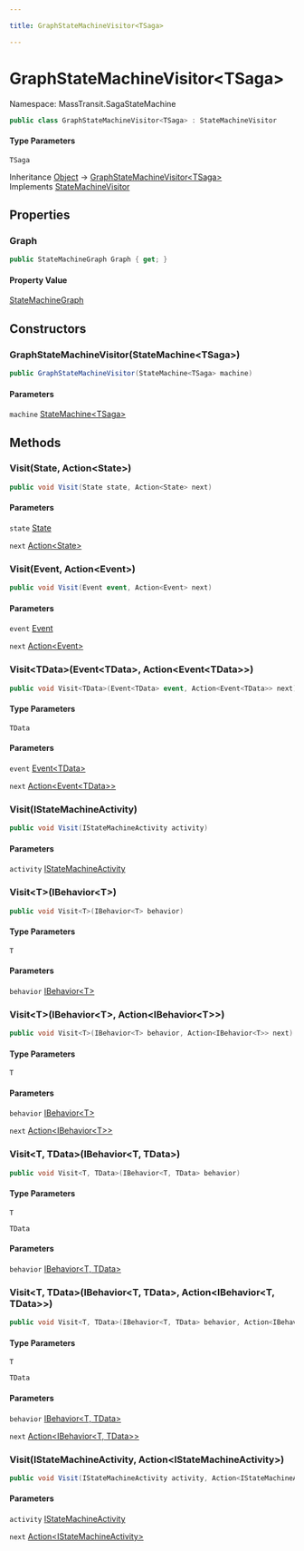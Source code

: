 ```yaml
---

title: GraphStateMachineVisitor<TSaga>

---
```


# GraphStateMachineVisitor\<TSaga\>

Namespace: MassTransit.SagaStateMachine

```csharp
public class GraphStateMachineVisitor<TSaga> : StateMachineVisitor
```

#### Type Parameters

`TSaga`<br/>

Inheritance [Object](https://learn.microsoft.com/en-us/dotnet/api/system.object) → [GraphStateMachineVisitor\<TSaga\>](../masstransit-sagastatemachine/graphstatemachinevisitor-1)<br/>
Implements [StateMachineVisitor](../../masstransit-abstractions/masstransit/statemachinevisitor)

## Properties

### **Graph**

```csharp
public StateMachineGraph Graph { get; }
```

#### Property Value

[StateMachineGraph](../masstransit-sagastatemachine/statemachinegraph)<br/>

## Constructors

### **GraphStateMachineVisitor(StateMachine\<TSaga\>)**

```csharp
public GraphStateMachineVisitor(StateMachine<TSaga> machine)
```

#### Parameters

`machine` [StateMachine\<TSaga\>](../../masstransit-abstractions/masstransit/statemachine-1)<br/>

## Methods

### **Visit(State, Action\<State\>)**

```csharp
public void Visit(State state, Action<State> next)
```

#### Parameters

`state` [State](../../masstransit-abstractions/masstransit/state)<br/>

`next` [Action\<State\>](https://learn.microsoft.com/en-us/dotnet/api/system.action-1)<br/>

### **Visit(Event, Action\<Event\>)**

```csharp
public void Visit(Event event, Action<Event> next)
```

#### Parameters

`event` [Event](../../masstransit-abstractions/masstransit/event)<br/>

`next` [Action\<Event\>](https://learn.microsoft.com/en-us/dotnet/api/system.action-1)<br/>

### **Visit\<TData\>(Event\<TData\>, Action\<Event\<TData\>\>)**

```csharp
public void Visit<TData>(Event<TData> event, Action<Event<TData>> next)
```

#### Type Parameters

`TData`<br/>

#### Parameters

`event` [Event\<TData\>](../../masstransit-abstractions/masstransit/event-1)<br/>

`next` [Action\<Event\<TData\>\>](https://learn.microsoft.com/en-us/dotnet/api/system.action-1)<br/>

### **Visit(IStateMachineActivity)**

```csharp
public void Visit(IStateMachineActivity activity)
```

#### Parameters

`activity` [IStateMachineActivity](../../masstransit-abstractions/masstransit/istatemachineactivity)<br/>

### **Visit\<T\>(IBehavior\<T\>)**

```csharp
public void Visit<T>(IBehavior<T> behavior)
```

#### Type Parameters

`T`<br/>

#### Parameters

`behavior` [IBehavior\<T\>](../../masstransit-abstractions/masstransit/ibehavior-1)<br/>

### **Visit\<T\>(IBehavior\<T\>, Action\<IBehavior\<T\>\>)**

```csharp
public void Visit<T>(IBehavior<T> behavior, Action<IBehavior<T>> next)
```

#### Type Parameters

`T`<br/>

#### Parameters

`behavior` [IBehavior\<T\>](../../masstransit-abstractions/masstransit/ibehavior-1)<br/>

`next` [Action\<IBehavior\<T\>\>](https://learn.microsoft.com/en-us/dotnet/api/system.action-1)<br/>

### **Visit\<T, TData\>(IBehavior\<T, TData\>)**

```csharp
public void Visit<T, TData>(IBehavior<T, TData> behavior)
```

#### Type Parameters

`T`<br/>

`TData`<br/>

#### Parameters

`behavior` [IBehavior\<T, TData\>](../../masstransit-abstractions/masstransit/ibehavior-2)<br/>

### **Visit\<T, TData\>(IBehavior\<T, TData\>, Action\<IBehavior\<T, TData\>\>)**

```csharp
public void Visit<T, TData>(IBehavior<T, TData> behavior, Action<IBehavior<T, TData>> next)
```

#### Type Parameters

`T`<br/>

`TData`<br/>

#### Parameters

`behavior` [IBehavior\<T, TData\>](../../masstransit-abstractions/masstransit/ibehavior-2)<br/>

`next` [Action\<IBehavior\<T, TData\>\>](https://learn.microsoft.com/en-us/dotnet/api/system.action-1)<br/>

### **Visit(IStateMachineActivity, Action\<IStateMachineActivity\>)**

```csharp
public void Visit(IStateMachineActivity activity, Action<IStateMachineActivity> next)
```

#### Parameters

`activity` [IStateMachineActivity](../../masstransit-abstractions/masstransit/istatemachineactivity)<br/>

`next` [Action\<IStateMachineActivity\>](https://learn.microsoft.com/en-us/dotnet/api/system.action-1)<br/>
